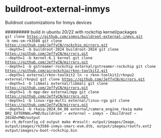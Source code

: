 # buildroot-external-inmys
Buildroot customizations for Inmys devices

######### build in ubuntu 20/22 with rockchip kernel/packages
<code>
git clone https://github.com/inmys/buildroot-external-inmys.git -b nms-sm-rk3588
git clone https://github.com/JeffyCN/rockchip_mirrors.git --depth=1 -b buildroot-2024 buildroot-2024 
git clone https://github.com/JeffyCN/mirrors.git --depth=1 -b kernel-6.1 kernel
git clone https://github.com/JeffyCN/mirrors.git --depth=1 -b gstreamer-rockchip external/gstreamer-rockchip
git clone https://github.com/airockchip/rknn-toolkit2.git --depth=1 external/rknn-toolkit2
ln -s rknn-toolkit2/rknpu2 external/rknpu2
git clone https://github.com/JeffyCN/mirrors.git --depth=1 -b libmali external/libmali
git clone https://github.com/JeffyCN/mirrors.git --depth=1 -b mpp-dev external/mpp
git clone https://github.com/JeffyCN/mirrors.git --depth=1 -b linux-rga-multi external/linux-rga
git clone https://github.com/JeffyCN/mirrors.git --depth=1 -b rkaiq-2024_04_08 external/camera_engine_rkaiq
make BR2_EXTERNAL=$PWD/buildroot-external-inmys -C buildroot-2024 O=$PWD/output br-rk_defconfig
cd output
make
#result: output/images/Image, output/images/rk3588-inmys-smarc-evm.dtb, output/images/rootfs.ext2 output/images/u-boot-rockchip.bin
</code>
